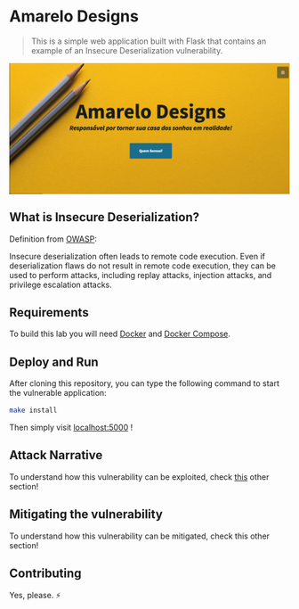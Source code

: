 # Amarelo Designs
 > This is a simple web application built with Flask that contains an example of an Insecure Deserialization vulnerability.

<img src="images/Amarelo-Designs.png" align="center"/>

## What is Insecure Deserialization?

Definition from [OWASP](https://www.owasp.org/images/7/72/OWASP_Top_10-2017_%28en%29.pdf.pdf):

Insecure deserialization often leads to remote code execution. Even if deserialization flaws do not result in remote code execution, they can be used to perform attacks, including replay attacks, injection attacks, and privilege escalation attacks. 

## Requirements

To build this lab you will need [Docker][Docker Install] and [Docker Compose][Docker Compose Install].

## Deploy and Run

After cloning this repository, you can type the following command to start the vulnerable application:

```sh
make install
```

Then simply visit [localhost:5000][App] !

## Attack Narrative

To understand how this vulnerability can be exploited, check [this] other section!

## Mitigating the vulnerability

To understand how this vulnerability can be mitigated, check this other section!

[Docker Install]:  https://docs.docker.com/install/
[Docker Compose Install]: https://docs.docker.com/compose/install/
[App]: http://127.0.0.1:5000
[this]: https://github.com/globocom/secDevLabs/blob/master/owasp-top10-2017-apps/a8/amarelo-designs/docs/ATTACK.md

## Contributing

Yes, please. :zap:
